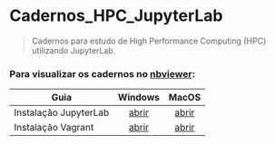 # Cadernos_HPC_JupyterLab
> Cadernos para estudo de High Performance Computing (HPC) utilizando JupyterLab. 

 ### Para visualizar os cadernos no [nbviewer](https://nbviewer.jupyter.org/):

Guia | Windows | MacOS
---- | :-------: | :-----:
Instalação JupyterLab | [abrir](https://nbviewer.jupyter.org/github/JesseSRodrigues/Cadernos_HPC_JupyterLab/blob/main/Guia_JupyterLab_Windows.ipynb) | [abrir](https://nbviewer.jupyter.org/github/JesseSRodrigues/Cadernos_HPC_JupyterLab/blob/main/Guia_JupyterLab_Windows.ipynb)
Instalação Vagrant    | [abrir](https://nbviewer.jupyter.org/github/JesseSRodrigues/Cadernos_HPC_JupyterLab/blob/main/Guia_Vagrant_Windows.ipynb)    | [abrir](https://nbviewer.jupyter.org/github/JesseSRodrigues/Cadernos_HPC_JupyterLab/blob/main/Guia_Vagrant_Windows.ipynb)
